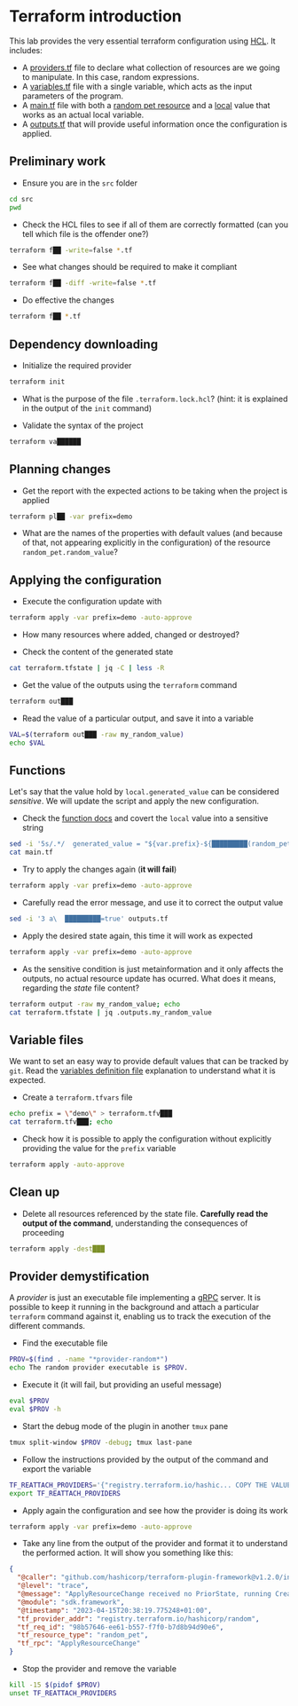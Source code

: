 # Terraform introduction

This lab provides the very essential terraform configuration using
[HCL](https://developer.hashicorp.com/terraform/language). It includes:

* A [providers.tf](src/providers.tf) file to declare what collection
of resources are we going to manipulate. In this case, random expressions.
* A [variables.tf](src/variables.tf) file with a single variable, which
acts as the input parameters of the program.
* A [main.tf](src/main.tf) file with both a
[random pet resource](https://registry.terraform.io/providers/hashicorp/random/latest/docs/resources/pet) and a [local](https://developer.hashicorp.com/terraform/language/values/locals) value that works as an actual local
variable.
* A [outputs.tf](src/outputs.tf) that will provide useful information once the configuration is applied.

## Preliminary work

* Ensure you are in the `src` folder

```bash
cd src
pwd
```

* Check the HCL files to see if all of them are correctly formatted (can you tell which file is the offender one?)

```bash
terraform f██ -write=false *.tf
```

* See what changes should be required to make it compliant

```bash
terraform f██ -diff -write=false *.tf
```

* Do effective the changes

```bash
terraform f██ *.tf
```

## Dependency downloading

* Initialize the required provider

```bash
terraform init
```

* What is the purpose of the file `.terraform.lock.hcl`? (hint: it is explained in the output of the `init` command)

* Validate the syntax of the project

```bash
terraform va██████
```

## Planning changes

* Get the report with the expected actions to be taking when the project is applied

```bash
terraform pl██ -var prefix=demo
```

* What are the names of the properties with default values (and because of that, not appearing explicitly in the configuration)
of the resource `random_pet.random_value`?


## Applying the configuration

* Execute the configuration update with

```bash
terraform apply -var prefix=demo -auto-approve
```

* How many resources where added, changed or destroyed?

* Check the content of the generated state

```bash
cat terraform.tfstate | jq -C | less -R
```

* Get the value of the outputs using the `terraform` command

```bash
terraform out███
```

* Read the value of a particular output, and save it into a variable

```bash
VAL=$(terraform out███ -raw my_random_value)
echo $VAL
```

## Functions

Let's say that the value hold by `local.generated_value` can be considered *sensitive*. We will update
the script and apply the new configuration.

* Check the [function docs](https://developer.hashicorp.com/terraform/language/functions/sensitive) and
covert the `local` value into a sensitive string

```bash
sed -i '5s/.*/  generated_value = "${var.prefix}-${█████████(random_pet.random_value.id)}"/' main.tf
cat main.tf
```

* Try to apply the changes again (**it will fail**)

```bash
terraform apply -var prefix=demo -auto-approve
```

* Carefully read the error message, and use it to correct the output value

```bash
sed -i '3 a\  █████████=true' outputs.tf
```

* Apply the desired state again, this time it will work as expected

```bash
terraform apply -var prefix=demo -auto-approve
```

* As the sensitive condition is just metainformation and it only affects the outputs,
no actual resource update has ocurred. What does it means, regarding the *state* file content?

```bash
terraform output -raw my_random_value; echo
cat terraform.tfstate | jq .outputs.my_random_value
```

## Variable files

We want to set an easy way to provide default values that can be tracked by `git`. Read the
[variables definition file](https://developer.hashicorp.com/terraform/language/values/variables#variable-definitions-tfvars-files)
explanation to understand what it is expected.

* Create a `terraform.tfvars` file

```bash
echo prefix = \"demo\" > terraform.tfv███
cat terraform.tfv███; echo
```

* Check how it is possible to apply the configuration without explicitly providing the value for the `prefix` variable

```bash
terraform apply -auto-approve
```

## Clean up

* Delete all resources referenced by the state file. **Carefully read the output of the command**, understanding
the consequences of proceeding

```bash
terraform apply -dest███
```

## Provider demystification

A *provider* is just an executable file implementing a [gRPC](https://grpc.io/) server. It is possible to keep it
running in the background and attach a particular `terraform` command against it, enabling us to track the execution
of the different commands.

* Find the executable file

```bash
PROV=$(find . -name "*provider-random*")
echo The random provider executable is $PROV.
```

* Execute it (it will fail, but providing an useful message)

```bash
eval $PROV
eval $PROV -h
```

* Start the debug mode of the plugin in another `tmux` pane

```bash
tmux split-window $PROV -debug; tmux last-pane
```

* Follow the instructions provided by the output of the command and export the variable

```bash
TF_REATTACH_PROVIDERS='{"registry.terraform.io/hashic... COPY THE VALUE FROM THE OUTPUT}'
export TF_REATTACH_PROVIDERS
```

* Apply again the configuration and see how the provider is doing its work

```bash
terraform apply -var prefix=demo -auto-approve
```

* Take any line from the output of the provider and format it to understand the performed action. It will
show you something like this:

```json
{
  "@caller": "github.com/hashicorp/terraform-plugin-framework@v1.2.0/internal/fwserver/server_applyresourcechange.go:42",
  "@level": "trace",
  "@message": "ApplyResourceChange received no PriorState, running CreateResource",
  "@module": "sdk.framework",
  "@timestamp": "2023-04-15T20:38:19.775248+01:00",
  "tf_provider_addr": "registry.terraform.io/hashicorp/random",
  "tf_req_id": "98b57646-ee61-b557-f7f0-b7d8b94d90e6",
  "tf_resource_type": "random_pet",
  "tf_rpc": "ApplyResourceChange"
}
```

* Stop the provider and remove the variable

```bash
kill -15 $(pidof $PROV)
unset TF_REATTACH_PROVIDERS
```